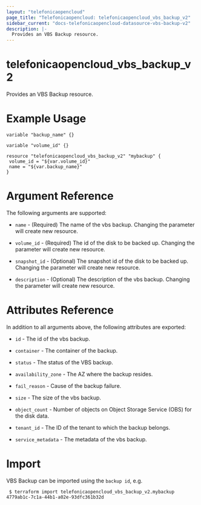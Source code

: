 ```yaml
---
layout: "telefonicaopencloud"
page_title: "Telefonicaopencloud: telefonicaopencloud_vbs_backup_v2"
sidebar_current: "docs-telefonicaopencloud-datasource-vbs-backup-v2"
description: |-
  Provides an VBS Backup resource.
---
```


# telefonicaopencloud_vbs_backup_v2

Provides an VBS Backup resource.
 
# Example Usage

 ```hcl
variable "backup_name" {}

variable "volume_id" {}
 
resource "telefonicaopencloud_vbs_backup_v2" "mybackup" {
  volume_id = "${var.volume_id}"
  name = "${var.backup_name}"
}
 ```

# Argument Reference

The following arguments are supported:

* `name` - (Required) The name of the vbs backup. Changing the parameter will create new resource.

* `volume_id` - (Required) The id of the disk to be backed up. Changing the parameter will create new resource.

* `snapshot_id` - (Optional) The snapshot id of the disk to be backed up. Changing the parameter will create new resource.

* `description` - (Optional) The description of the vbs backup. Changing the parameter will create new resource.

# Attributes Reference

In addition to all arguments above, the following attributes are exported:

* `id` - The id of the vbs backup.

* `container` - The container of the backup.

* `status` - The status of the VBS backup.

* `availability_zone` - The AZ where the backup resides.

* `fail_reason` - Cause of the backup failure.

* `size` - The size of the vbs backup.

* `object_count` - Number of objects on Object Storage Service (OBS) for the disk data.

* `tenant_id` - The ID of the tenant to which the backup belongs.

* `service_metadata` - The metadata of the vbs backup.

# Import

VBS Backup can be imported using the `backup id`, e.g.

```
 $ terraform import telefonicaopencloud_vbs_backup_v2.mybackup 4779ab1c-7c1a-44b1-a02e-93dfc361b32d
```